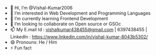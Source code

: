 - 👋 Hi, I’m @Vishal-Kumar2006
- 👀 I’m interested in Web Development and Programming Languages
- 🌱 I’m currently learning Frontend Development 
- 💞️ I’m looking to collaborate on Open source or GSOc 
- 📫 My E.mail Id : vishalkumar438455@gmail.com | 6397438455 | LinkedIn : https://www.linkedin.com/in/vishal-kumar-8043b5302/
- 😄 Pronouns: He / Him
- ⚡ Fun fact 

<!---
Vishal-Kumar2006/Vishal-Kumar2006 is a ✨ special ✨ repository because its `README.md` (this file) appears on your GitHub profile.
You can click the Preview link to take a look at your changes.
--->
